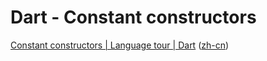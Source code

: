 # Dart - Constant constructors

[Constant constructors | Language tour | Dart](https://dart.dev/guides/language/language-tour#constant-constructors) ([zh-cn](https://dart.cn/guides/language/language-tour#constant-constructors))
